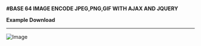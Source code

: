 <b>#BASE 64 IMAGE ENCODE JPEG,PNG,GIF WITH AJAX AND JQUERY</b>

<b>Example Download</b>

<hr>
<img src="https://doc-04-b8-docs.googleusercontent.com/docs/securesc/pv2uqo8cql27m28krts7nduipj74rbem/mbrr37had2fkf06lfnfnl5rpj104iesj/1547704800000/14988409887777307236/14988409887777307236/12S4R1TTyE2SUtTsg7wmvoQ_5Sq1VJtU8?e=download&nonce=tcldbbq6fo8fk&user=14988409887777307236&hash=p2okpglmm5adb7q5vah1gvogfaqomo29" alt="Image" />

